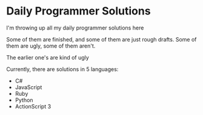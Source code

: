# Daily Programmer Solutions
I'm throwing up all my daily programmer solutions here

Some of them are finished, and some of them are just rough drafts. Some of them are ugly, some of them aren't.

The earlier one's are kind of ugly

Currently, there are solutions in 5 languages:
 * C#
 * JavaScript
 * Ruby
 * Python
 * ActionScript 3
